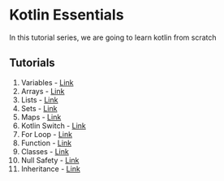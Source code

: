 # Kotlin Essentials

In this tutorial series, we are going to learn kotlin from scratch

## Tutorials

1. Variables - [Link](tutorials/tutorial1.md)
2. Arrays - [Link](tutorials/tutorial2.md)
3. Lists - [Link](tutorials/tutorial3.md)
4. Sets - [Link](tutorials/tutorial4.md)
5. Maps - [Link](tutorials/tutorial5.md)
6. Kotlin Switch - [Link](tutorials/tutorial6.md)
7. For Loop - [Link](tutorials/tutorial7.md)
8. Function - [Link](tutorials/tutorial8.md)
9. Classes - [Link](tutorials/tutorial9.md)
10. Null Safety - [Link](tutorials/tutorial10.md)
11. Inheritance - [Link](tutorials/tutorial11.md)